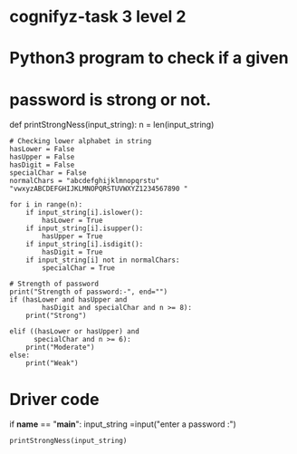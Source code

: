# cognifyz-task 3 level 2

# Python3 program to check if a given
# password is strong or not.

def printStrongNess(input_string):
    n = len(input_string)

    # Checking lower alphabet in string
    hasLower = False
    hasUpper = False
    hasDigit = False
    specialChar = False
    normalChars = "abcdefghijklmnopqrstu"
    "vwxyzABCDEFGHIJKLMNOPQRSTUVWXYZ1234567890 "

    for i in range(n):
        if input_string[i].islower():
            hasLower = True
        if input_string[i].isupper():
            hasUpper = True
        if input_string[i].isdigit():
            hasDigit = True
        if input_string[i] not in normalChars:
            specialChar = True

    # Strength of password
    print("Strength of password:-", end="")
    if (hasLower and hasUpper and
            hasDigit and specialChar and n >= 8):
        print("Strong")

    elif ((hasLower or hasUpper) and
          specialChar and n >= 6):
        print("Moderate")
    else:
        print("Weak")


# Driver code
if __name__ == "__main__":
    input_string =input("enter a password :")

    printStrongNess(input_string)


